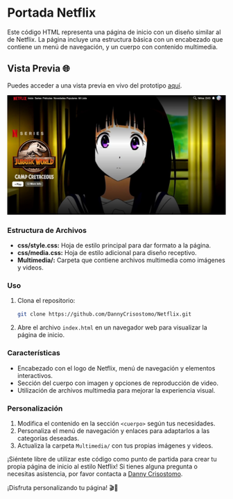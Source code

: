 # Portada Netflix

Este código HTML representa una página de inicio con un diseño similar al de Netflix. La página incluye una estructura básica con un encabezado que contiene un menú de navegación, y un cuerpo con contenido multimedia.


## Vista Previa 🌐

Puedes acceder a una vista previa en vivo del prototipo [aquí](https://dreamy-zuccutto-e94890.netlify.app/).


![Vista Previa Netflix](https://github.com/DannyCrisostomo/Netflix/blob/main/Netflix.jpg)

### Estructura de Archivos

- **css/style.css:** Hoja de estilo principal para dar formato a la página.
- **css/media.css:** Hoja de estilo adicional para diseño receptivo.
- **Multimedia/:** Carpeta que contiene archivos multimedia como imágenes y videos.

### Uso

1. Clona el repositorio:

    ```bash
    git clone https://github.com/DannyCrisostomo/Netflix.git

    ```

2. Abre el archivo `index.html` en un navegador web para visualizar la página de inicio.

### Características

- Encabezado con el logo de Netflix, menú de navegación y elementos interactivos.
- Sección del cuerpo con imagen y opciones de reproducción de video.
- Utilización de archivos multimedia para mejorar la experiencia visual.

### Personalización

1. Modifica el contenido en la sección `<cuerpo>` según tus necesidades.
2. Personaliza el menú de navegación y enlaces para adaptarlos a las categorías deseadas.
3. Actualiza la carpeta `Multimedia/` con tus propias imágenes y videos.

¡Siéntete libre de utilizar este código como punto de partida para crear tu propia página de inicio al estilo Netflix! Si tienes alguna pregunta o necesitas asistencia, por favor contacta a [Danny Crisostomo](#).

¡Disfruta personalizando tu página! 🎬🍿



